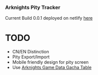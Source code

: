 
### Arknights Pity Tracker

Current Build 0.0.1 deployed on netlify [here](https://arknights-tracker.netlify.app)

TODO
=====
- CN/EN Distinction
- Pity Export/Import
- Mobile friendly design for pity screen
- Use [Arknights Game Data Gacha Table](https://github.com/Kengxxiao/ArknightsGameData/blob/master/en_US/gamedata/excel/gacha_table.json)

